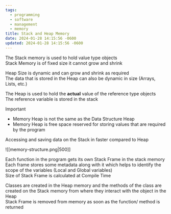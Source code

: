 ```yaml
---
tags:
  - programming
  - software
  - management
  - memory
title: Stack and Heap Memory
date: 2024-01-28 14:15:56 -0600
updated: 2024-01-28 14:15:56 -0600
---
```


The Stack memory is used to hold value type objects  
Stack Memory is of fixed size it cannot grow and shrink

Heap Size is dynamic and can grow and shrink as required  
The data that is stored in the Heap can also be dynamic in size (Arrays, Lists, etc.)

The Heap is used to hold the **actual** value of the reference type objects  
The reference variable is stored in the stack  

 > [!important]
 > * Memory Heap is not the same as the Data Structure Heap
 > * Memory Heap is free space reserved for storing values that are required by the program

Accessing and saving data on the Stack in faster compared to Heap

![[memory-structure.png|500]]

Each function in the program gets its own Stack Frame in the stack memory  
Each frame stores some metadata along with it which helps to identify the scope of the variables (Local and Global variables)  
Size of Stack Frame is calculated at Compile Time

Classes are created in the Heap memory and the methods of the class are created on the Stack memory from where they interact with the object in the Heap  
Stack Frame is removed from memory as soon as the function/ method is returned
